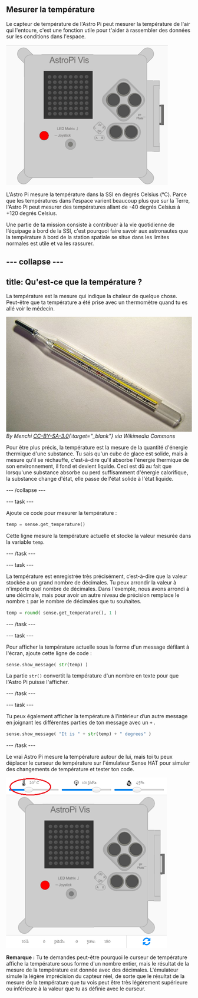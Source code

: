## Mesurer la température

Le capteur de température de l'Astro Pi peut mesurer la température de l'air qui l'entoure, c'est une fonction utile pour t'aider à rassembler des données sur les conditions dans l'espace.

![Message relatif à la température](images/degrees-message.gif)

L'Astro Pi mesure la température dans la SSI en degrés Celsius (&deg;C). Parce que les températures dans l'espace varient beaucoup plus que sur la Terre, l'Astro Pi peut mesurer des températures allant de -40 degrés Celsius à +120 degrés Celsius.

Une partie de ta mission consiste à contribuer à la vie quotidienne de l’équipage à bord de la SSI, c'est pourquoi faire savoir aux astronautes que la température à bord de la station spatiale se situe dans les limites normales est utile et va les rassurer.

--- collapse ---
---
title: Qu'est-ce que la température ?
---
La température est la mesure qui indique la chaleur de quelque chose. Peut-être que ta température a été prise avec un thermomètre quand tu es allé voir le médecin.

![Thermomètre](images/thermometer.JPG) *By Menchi [CC-BY-SA-3.0](http://creativecommons.org/licenses/by-sa/3.0/){:target="_blank"} via Wikimedia Commons*

Pour être plus précis, la température est la mesure de la quantité d'énergie thermique d'une substance. Tu sais qu'un cube de glace est solide, mais à mesure qu'il se réchauffe, c'est-à-dire qu'il absorbe l'énergie thermique de son environnement, il fond et devient liquide. Ceci est dû au fait que lorsqu'une substance absorbe ou perd suffisamment d'énergie calorifique, la substance change d'état, elle passe de l'état solide à l'état liquide.

--- /collapse ---

--- task ---

Ajoute ce code pour mesurer la température :

```python
temp = sense.get_temperature()
```

Cette ligne mesure la température actuelle et stocke la valeur mesurée dans la variable `temp`.

--- /task ---

--- task ---

La température est enregistrée très précisément, c’est-à-dire que la valeur stockée a un grand nombre de décimales. Tu peux arrondir la valeur à n'importe quel nombre de décimales. Dans l'exemple, nous avons arrondi à une décimale, mais pour avoir un autre niveau de précision remplace le nombre `1` par le nombre de décimales que tu souhaites.

```python
temp = round( sense.get_temperature(), 1 )
```

--- /task ---

--- task ---

Pour afficher la température actuelle sous la forme d'un message défilant à l'écran, ajoute cette ligne de code :

```python
sense.show_message( str(temp) )
```

La partie `str()` convertit la température d'un nombre en texte pour que l'Astro Pi puisse l'afficher.

--- /task ---

--- task ---

Tu peux également afficher la température à l'intérieur d’un autre message en joignant les différentes parties de ton message avec un `+` .

```python
sense.show_message( "It is " + str(temp) + " degrees" )
```

--- /task ---

Le vrai Astro Pi mesure la température autour de lui, mais toi tu peux déplacer le curseur de température sur l'émulateur Sense HAT pour simuler des changements de température et tester ton code.

![Curseur de température](images/temperature-slider.png)

**Remarque :** Tu te demandes peut-être pourquoi le curseur de température affiche la température sous forme d'un nombre entier, mais le résultat de la mesure de la température est donnée avec des décimales. L'émulateur simule la légère imprécision du capteur réel, de sorte que le résultat de la mesure de la température que tu vois peut être très légèrement supérieure ou inférieure à la valeur que tu as définie avec le curseur.